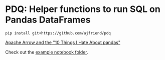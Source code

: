 # PDQ: Helper functions to run SQL on Pandas DataFrames

```shell
pip install git+https://github.com/ajfriend/pdq
```

[Apache Arrow and the "10 Things I Hate About pandas"](https://wesmckinney.com/blog/apache-arrow-pandas-internals/)

Check out the [example notebook folder](notebooks).
